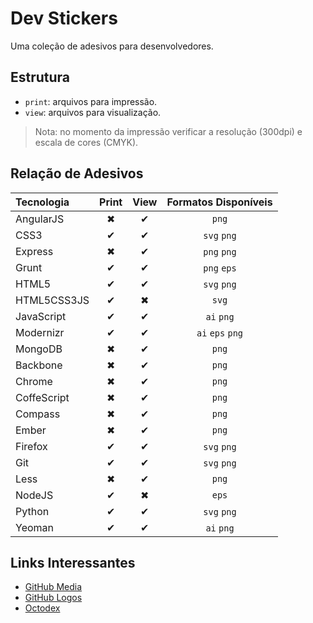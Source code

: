 # Dev Stickers

Uma coleção de adesivos para desenvolvedores.

## Estrutura

* `print`: arquivos para impressão.
* `view`: arquivos para visualização.

> Nota: no momento da impressão verificar a resolução (300dpi) e escala de cores (CMYK).

## Relação de Adesivos

| Tecnologia | Print | View | Formatos Disponíveis |
|:-----------|:-----:|:----:|:--------------------:|
| AngularJS  | ✖     | ✔    | `png`                |
| CSS3       | ✔     | ✔    | `svg` `png`          |
| Express    | ✖     | ✔    | `png` `png`          |
| Grunt      | ✔     | ✔    | `png` `eps`          |
| HTML5      | ✔     | ✔    | `svg` `png`          |
| HTML5CSS3JS| ✔     | ✖    | `svg`                |
| JavaScript | ✔     | ✔    | `ai`  `png`          |
| Modernizr  | ✔     | ✔    | `ai`  `eps` `png`    |
| MongoDB    | ✖     | ✔    | `png`                |
| Backbone   | ✖     | ✔    | `png`                |
| Chrome     | ✖     | ✔    | `png`                |
| CoffeScript| ✖     | ✔    | `png`                |
| Compass    | ✖     | ✔    | `png`                |
| Ember      | ✖     | ✔    | `png`                |
| Firefox    | ✔     | ✔    | `svg` `png`          |
| Git	       | ✔     | ✔    | `svg` `png`          |
| Less       | ✖     | ✔    | `png`                |
| NodeJS     | ✔     | ✖    | `eps`                |
| Python     | ✔     | ✔    | `svg` `png`          |
| Yeoman     | ✔     | ✔    | `ai` `png`           |


## Links Interessantes

* [GitHub Media](https://github.com/github/media)
* [GitHub Logos](https://github.com/logos)
* [Octodex](http://octodex.github.com/)
